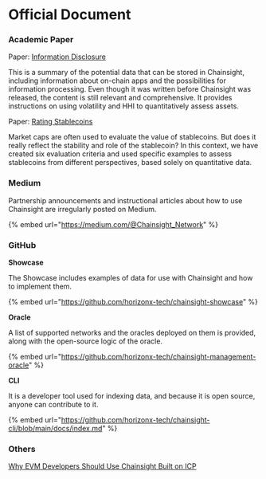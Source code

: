 # Official Document

### Academic Paper

Paper: [Information Disclosure](https://drive.google.com/file/d/1ThJPoh\_yjyTWJz3Tgcv1wbKMjQ\_YyMX3/view?usp=sharing)

This is a summary of the potential data that can be stored in Chainsight, including information about on-chain apps and the possibilities for information processing. Even though it was written before Chainsight was released, the content is still relevant and comprehensive. It provides instructions on using volatility and HHI to quantitatively assess assets.

Paper: [Rating Stablecoins](https://drive.google.com/file/d/1Kf\_jQ4rbsh0NtY7zx8H4vPw\_iY6fLY1S/view?usp=sharing)

Market caps are often used to evaluate the value of stablecoins. But does it really reflect the stability and role of the stablecoin? In this context, we have created six evaluation criteria and used specific examples to assess stablecoins from different perspectives, based solely on quantitative data.



### Medium

Partnership announcements and instructional articles about how to use Chainsight are irregularly posted on Medium.

{% embed url="https://medium.com/@Chainsight_Network" %}



### GitHub

**Showcase**

The Showcase includes examples of data for use with Chainsight and how to implement them.

{% embed url="https://github.com/horizonx-tech/chainsight-showcase" %}

**Oracle**

A list of supported networks and the oracles deployed on them is provided, along with the open-source logic of the oracle.

{% embed url="https://github.com/horizonx-tech/chainsight-management-oracle" %}

**CLI**

It is a developer tool used for indexing data, and because it is open source, anyone can contribute to it.

{% embed url="https://github.com/horizonx-tech/chainsight-cli/blob/main/docs/index.md" %}

### Others

[Why EVM Developers Should Use Chainsight Built on ICP](https://x.com/icphub\_AE/status/1808536548180205629)
